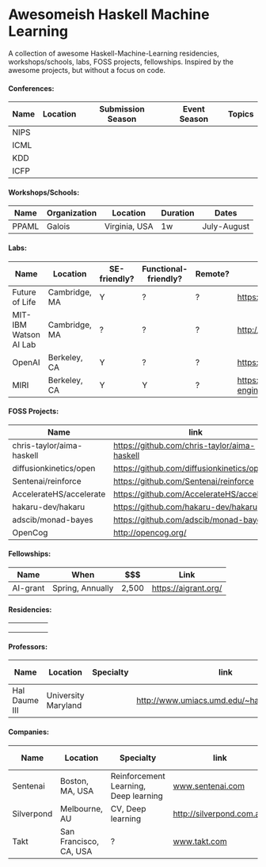 # Awesomeish Haskell Machine Learning
A collection of awesome Haskell-Machine-Learning residencies, workshops/schools, labs, FOSS projects, fellowships. Inspired by the awesome projects, but without a focus on code.

#### Conferences:

| Name | Location | Submission Season | Event Season | Topics |
|------|----------|-------------------|--------------|--------|
| NIPS |          |                   |              |        |
| ICML |          |                   |              |        |
| KDD  |          |                   |              |        |
| ICFP |          |                   |              |        |

#### Workshops/Schools:

| Name  | Organization | Location      | Duration | Dates              |
|-------|--------------|---------------|----------|--------------------|
| PPAML | Galois       | Virginia, USA | 1w       | July-August        |

#### Labs:

| Name                  | Location      | SE-friendly? | Functional-friendly? | Remote? | Link                                                                             |
|-----------------------|---------------|--------------|----------------------| --------|----------------------------------------------------------------------------------|
| Future of Life        | Cambridge, MA | Y            |                    ? | ?       | https://futureoflife.org/get-involved/                                           |
| MIT-IBM Watson AI Lab | Cambridge, MA | ?            |                    ? | ?       | http://mitibmwatsonailab.mit.edu/                                                |
| OpenAI                | Berkeley, CA  | Y            |                    ? | ?       | https://openai.com/                                                              |
| MIRI                  | Berkeley, CA  | Y            |                    Y | ?       | https://intelligence.org/2017/04/30/software-engineer-internship-staff-openings/ |


#### FOSS Projects:

| Name                      |link                                          |
|---------------------------|----------------------------------------------|
| chris-taylor/aima-haskell | https://github.com/chris-taylor/aima-haskell |
| diffusionkinetics/open    | https://github.com/diffusionkinetics/open    |
| Sentenai/reinforce        | https://github.com/Sentenai/reinforce        |
| AccelerateHS/accelerate   | https://github.com/AccelerateHS/accelerate   |
| hakaru-dev/hakaru         | https://github.com/hakaru-dev/hakaru         |
| adscib/monad-bayes        | https://github.com/adscib/monad-bayes        |
| OpenCog                   | http://opencog.org/                          |


#### Fellowships:

| Name     | When             | $$$   | Link                 |
|----------|------------------|-------|----------------------|
| AI-grant | Spring, Annually | 2,500 | https://aigrant.org/ |

#### Residencies:

|   |   |   |   |   |
|---|---|---|---|---|
|   |   |   |   |   |
|   |   |   |   |   |
|   |   |   |   |   |


#### Professors:

|Name           | Location            | Specialty                                      | link                                           | last-update | Source                                                                           |
|---------------|---------------------|------------------------------------------------|------------------------------------------------|-------------|----------------------------------------------------------------------------------|
| Hal Daume III | University Maryland |                                                | http://www.umiacs.umd.edu/~hal/software.html   | 9/13/2017   | https://stackoverflow.com/questions/2268885/machine-learning-in-ocaml-or-haskell |

#### Companies:

| Name          | Location               | Specialty                                      | link                      | FOSS projects |
|---------------|------------------------|------------------------------------------------|---------------------------|---------------|
| Sentenai      | Boston, MA, USA        | Reinforcement Learning, Deep learning          | www.sentenai.com          | reinforce     |
| Silverpond    | Melbourne, AU          | CV, Deep learning                              | http://silverpond.com.au/ |               |
| Takt          | San Francisco, CA, USA | ?                                              | www.takt.com              | tensorflow-hs |


